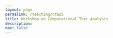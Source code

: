 ```yaml
---
layout: page
permalink: /teaching/cta25
title: Workshop on Computational Text Analysis
description: 
nav: false
---
```


<html lang="en">
<head>
    <meta charset="UTF-8">
    <meta name="viewport" content="width=device-width, initial-scale=1.0">
    <title>Fancy Table</title>
    <style>
        .fancy-table {
            width: 100%;
            border-collapse: collapse;
            text-align: left;
            vertical-align: top;
        }
        .fancy-table th, .fancy-table td {
            padding: 12px;
            border: 1px solid #ddd;
            text-align: left;
            vertical-align: top;
        }
        .fancy-table th {
            background-color: #f4f4f4;
            font-weight: bold;
        }
        .fancy-table tr:nth-child(even) {
            background-color: #f9f9f9;
        }
        .fancy-table tr:hover {
            background-color: #f1f1f1;
        }

        .plain-table {
            width: 100%;
            text-align: left;
            vertical-align: top;
        }
        .plain-table th, .plain-table td {
            padding: 12px;
        }
    </style>
</head>
<body>
    <h3>Content</h3><br>
    <p>In contemporary social science, we are faced with an era of big data. Political actors regularly justify
        their decisions on various communication channels, institutions publish policy reports, and
        individuals state their opinions on social media and comment sections of newspaper outlets. But
        how to make use of these data? </p>
    <p>This workshop helps researchers in (1) gathering textual data from publicly accessible webpages, (2)
        preparing the raw material for analysis, (3) acquiring techniques to analyse the data and (4)
        understanding recent trends in text- and images-as-data. Thereby, the workshop is structured
        alongside four input sessions and 2-3 practical sessions.</p>
    You can download the syllabus <a href="{{ site.url }}assets/pdf/cta_syllabus_25.pdf">here</a>.
    <br><br>

    <h3>People</h3><br>
    <table class="plain-table">
        <tr>
            <td>Instructors</td>
            <td>Mirko Wegemann (he/him)</td>
        </tr>
        <tr>
            <td></td>
            <td><a href="https://applicationspub.unil.ch/interpub/noauth/php/Un/UnPers.php?PerNum=1280357&LanCode=8">Dr. Eva Krejcova (she/her)</a></td>
        </tr>
        <tr>
            <td>Teaching Assistant</td>
            <td><a href="https://www.eui.eu/people?id=sara-dybesland">Sara Dybesland (she/her)</a></td>
        </tr>
    </table>
    <br>

    <h3>Schedule</h3>
    <table class="fancy-table">
        <tr>
            <th style="width:45%;">Input session</th>
            <th style="width:45%;">Lab session</th>
        </tr>
        <tr>
            <td>24/03/2025, 10:00-12:00 (SR 2)</td>
            <td>24/03/2025, 13:00-15:00 (SR 2)</td>
        </tr>
        <tr>
            <td>25/03/2025, 09:00-12:00 (SR 2)</td>
            <td>25/03/2025, 13:00-15:00 (SR 2)</td>
        </tr>
        <tr>
            <td>26/03/2025, 09:00-12:00 (SR 2)</td>
            <td>26/03/2025, 13:00-15:00 (SR 2)</td>
        </tr>
        <tr>
            <td>27/03/2025, 09:00-12:00 (SR 2)</td>
            <td>27/03/2025, 13:00-15:00 (SR 2) </td>
        </tr>
    </table>
    <br>
    <h3>Materials</h3>
    Please download the files, put them in one directory and create a .Rproj in that directory. <br>

    To download the MARPOR data on your own, you can use this <a href="{{ site.url }}assets/code/download_marpor.Rmd">script</a>. You need to register for API access at <a href="https://manifesto-project.wzb.eu/information/documents/api">Manifesto Project</a> before.
    The API key needs to be stored in a .txt-file in your directory. <br><br>

    <h4>Session 1: Scraping</h4>
    <table class="fancy-table">
        <tr>
            <th style="width:33%;">Slides</th>
            <th style="width:33%;">Input session</th>
            <th style="width:33%;">Lab session</th>
        </tr>
        <tr>
            <td><a href="{{ site.url }}assets/pdf/cta25/scraping25.pdf">Slides</a><br></td>
            <td><a href="{{ site.url }}assets/code/cta25/scraping25.Rmd">Replication code</a><br> </td>
            <td><a href="{{ site.url }}assets/code/scraping_exercises_empty.Rmd">Exercises</a> <br>
                <a href="{{ site.url }}assets/code/solution_scraping_exercises.Rmd">Solution</a> <br>
				<a href="{{ site.url }}assets/code/cta25/apis25.Rmd">Script on APIs</a></td>
        </tr>
    </table>
    <br>
    <h4>Session 2: Bags-of-words</h4>
    <table class="fancy-table">
        <tr>
            <th style="width:33%;">Slides</th>
            <th style="width:33%;">Input session</th>
            <th style="width:33%;">Lab session</th>
        </tr>
        <tr>
            <td><a href="{{ site.url }}assets/pdf/cta25/bags_words25.pdf">Slides</a></td>
            <td>
                <a href="{{ site.url }}assets/code/cta25/bow25.RMD">Replication code</a><br>
                <a href="{{ site.url }}assets/data/data_prep.RDS">Data</a><br>
                <a href="{{ site.url }}assets/data/stm_marpor.RDS">Basic STM</a>  <br>    
                <a href="{{ site.url }}assets/data/stm_marpor_parfam.RDS">STM with covariates</a> <br> 
                <a href="{{ site.url }}assets/data/searchK.RDS">Results (searchK)</a> 
            </td>
            <td><a href="{{ site.url }}assets/code/exercises_bow_blank.rmd">Exercises</a><br>
                <a href="{{ site.url }}assets/data/theses_eui_complete.RDS">EUI Theses (Data)</a><br>
            </td>
        </tr>
    </table>
    <br>
    <h4>Session 3: Embeddings and machine learning</h4>
    For session 3, you need a local installation of Python and input embeddings. We will use <a href="https://github.com/commonsense/conceptnet-numberbatch?tab=readme-ov-file">Numberbatch</a> ensemble embeddings. If you want, you can also download <a href="https://nlp.stanford.edu/projects/glove/">GloVe embeddings</a> to compare. <br>
    <table class="fancy-table">
        <tr>
            <th style="width:33%;">Slides</th>
            <th style="width:33%;">Input session</th>
            <th style="width:33%;">Lab session</th>
        </tr>
        <tr>
            <td><a href="{{ site.url }}assets/pdf/cta25/embeddings_transformers.pdf">Slides</a></td>
            <td>for <strong>R:</strong> <br> 
                <a href="{{ site.url }}assets/code/cta25/embeddings25.RMD">Replication code</a><br>
                <a href="{{ site.url }}assets/data/data_prep.RDS">Data</a><br>
                <a href="{{ site.url }}assets/data/embeddings_mat.RDS">Embeddings Matrix</a><br>
                <a href="{{ site.url }}assets/code/gpt_in_r.Rmd">Addition: How to use GPT in R</a><br>
                for <strong>Python:</strong> <br>
                Transformers (Colab) <a href="https://github.com/mirko-wegemann/mirko-wegemann.github.io/blob/master/assets/code/intro_transformers.ipynb">Download raw file here and open in Colab</a> <br>
                <a href="{{ site.url }}assets/data/training.csv">Training data</a><br>	  
                <a href="{{ site.url }}assets/data/test.csv">Test data</a><br> 
            </td>
            <td><a href="{{ site.url }}assets/code/Lab3_keyATM.Rmd">Script (keyATM)</a> <br>
                <a href="{{ site.url }}assets/data/uk_sample_speeches.Rdata">UK Speech Corpus</a></td>
        </tr>
    </table>
    <br>
    <h3>Credits</h3>
    A big thanks to <strong>Theresa Gessler</strong> for her course materials on CTA which can be accessed via this <a href="http://theresagessler.eu/eui_cta/">link</a> and <strong>Moritz Laurer</strong> for his <a href="https://github.com/MoritzLaurer/transformers-workshop-comptext-2023/tree/master">course</a> on Transformer Models at COMPTEXT. 
</body>
</html>
